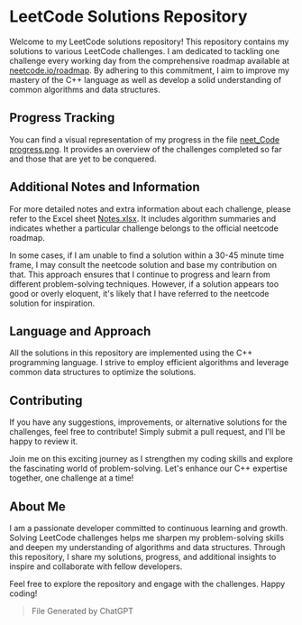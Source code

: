 # LeetCode Solutions Repository

Welcome to my LeetCode solutions repository! This repository contains my solutions to various LeetCode challenges. I am dedicated to tackling one challenge every working day from the comprehensive roadmap available at [neetcode.io/roadmap](https://neetcode.io/roadmap). By adhering to this commitment, I aim to improve my mastery of the C++ language as well as develop a solid understanding of common algorithms and data structures.

## Progress Tracking

You can find a visual representation of my progress in the file [neet_Code progress.png](neet_Code%20progress.png). It provides an overview of the challenges completed so far and those that are yet to be conquered.

## Additional Notes and Information

For more detailed notes and extra information about each challenge, please refer to the Excel sheet [Notes.xlsx](Notes.xlsx). It includes algorithm summaries and indicates whether a particular challenge belongs to the official neetcode roadmap.

In some cases, if I am unable to find a solution within a 30-45 minute time frame, I may consult the neetcode solution and base my contribution on that. This approach ensures that I continue to progress and learn from different problem-solving techniques. However, if a solution appears too good or overly eloquent, it's likely that I have referred to the neetcode solution for inspiration.

## Language and Approach

All the solutions in this repository are implemented using the C++ programming language. I strive to employ efficient algorithms and leverage common data structures to optimize the solutions.

## Contributing

If you have any suggestions, improvements, or alternative solutions for the challenges, feel free to contribute! Simply submit a pull request, and I'll be happy to review it.

Join me on this exciting journey as I strengthen my coding skills and explore the fascinating world of problem-solving. Let's enhance our C++ expertise together, one challenge at a time!

## About Me

I am a passionate developer committed to continuous learning and growth. Solving LeetCode challenges helps me sharpen my problem-solving skills and deepen my understanding of algorithms and data structures. Through this repository, I share my solutions, progress, and additional insights to inspire and collaborate with fellow developers.

Feel free to explore the repository and engage with the challenges. Happy coding!
>File Generated by ChatGPT
